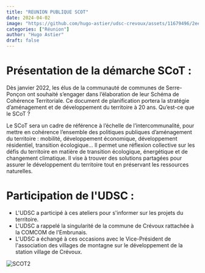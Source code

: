```yaml
---
title: "REUNION PUBLIQUE SCOT"
date: 2024-04-02
image: "https://github.com/hugo-astier/udsc-crevoux/assets/11679496/2ee45930-f05b-4bbb-8680-fd6871971aac"
categories: ["Réunion"]
author: "Hugo Astier"
draft: false
---
```


# Présentation de la démarche SCoT :

Dès janvier 2022, les élus de la communauté de communes de Serre-Ponçon ont souhaité s’engager dans l’élaboration de leur Schéma de Cohérence Territoriale. 
Ce document de planification portera la stratégie d’aménagement et de développement du territoire à 20 ans. 
Qu’est-ce que le SCoT ?

Le SCoT sera un cadre de référence à l’échelle de l’intercommunalité, pour mettre en cohérence l’ensemble des politiques publiques d’aménagement du territoire : mobilité, développement économique, développement résidentiel, transition écologique…
Il permet une réflexion collective sur les défis du territoire en matière de transition écologique, énergétique et de changement climatique.
Il vise à trouver des solutions partagées pour assurer le développement du territoire tout en préservant les ressources naturelles.

# Participation de l'UDSC :

- L'UDSC a participé à ces ateliers pour s'informer sur les projets du territoire.
- L'UDSC a rappelé la singularité de la commune de Crévoux rattachée à la COMCOM de l'Embrunais.
- L'UDSC a échangé à ces occasions avec le Vice-Président de l'association des villages de montagne sur le développement de la station village de Crévoux.

![SCOT2](https://github.com/udsc-crevoux/udsc-live/assets/168073304/5b2954cd-5c87-425d-9dcb-b43ed0f5cb76)
